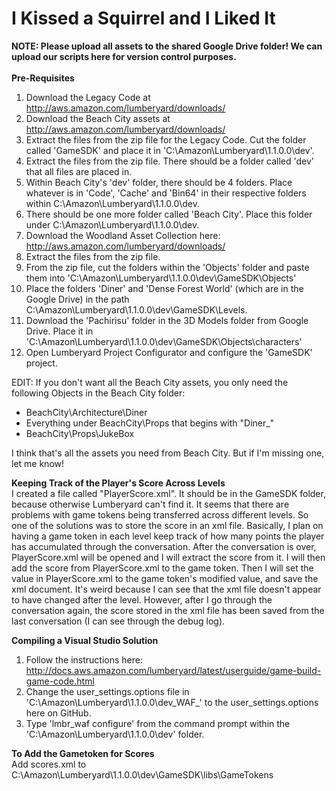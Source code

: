 ﻿# I Kissed a Squirrel and I Liked It
<b>NOTE: Please upload all assets to the shared Google Drive folder! We can upload our scripts here for version control purposes. </b><br><br>
<b>Pre-Requisites</b><br>
1. Download the Legacy Code at http://aws.amazon.com/lumberyard/downloads/<br>
2. Download the Beach City assets at http://aws.amazon.com/lumberyard/downloads/<br>
3. Extract the files from the zip file for the Legacy Code. Cut the folder called 'GameSDK' and place it in 'C:\Amazon\Lumberyard\1.1.0.0\dev'.<br>
4. Extract the files from the zip file. There should be a folder called 'dev' that all files are placed in. <br>
5. Within Beach City's 'dev' folder, there should be 4 folders. Place whatever is in 'Code', 'Cache' and 'Bin64' in their respective folders within C:\Amazon\Lumberyard\1.1.0.0\dev.<br>
6. There should be one more folder called 'Beach City'. Place this folder under C:\Amazon\Lumberyard\1.1.0.0\dev. <br>
7. Download the Woodland Asset Collection here: http://aws.amazon.com/lumberyard/downloads/<br>
8. Extract the files from the zip file.<br>
9. From the zip file, cut the folders within the 'Objects' folder and paste them into       'C:\Amazon\Lumberyard\1.1.0.0\dev\GameSDK\Objects'<br>
10. Place the folders 'Diner' and 'Dense Forest World' (which are in the Google Drive) in the path C:\Amazon\Lumberyard\1.1.0.0\dev\GameSDK\Levels.<br> 
11. Download the 'Pachirisu' folder in the 3D Models folder from Google Drive. Place it in  'C:\Amazon\Lumberyard\1.1.0.0\dev\GameSDK\Objects\characters' <br>
12. Open Lumberyard Project Configurator and configure the 'GameSDK' project.<br>

EDIT: If you don't want all the Beach City assets, you only need the following Objects in the Beach City folder: <br>
- BeachCity\Architecture\Diner<br>
- Everything under BeachCity\Props that begins with "Diner_"<br>
- BeachCity\Props\JukeBox<br>

I think that's all the assets you need from Beach City. But if I'm missing one, let me know!<br>

<b>Keeping Track of the Player's Score Across Levels</b><br>
I created a file called "PlayerScore.xml". It should be in the GameSDK folder, because otherwise Lumberyard can't find it. It seems that there are problems with game tokens being transferred across different levels. So one of the solutions was to store the score in an xml file. Basically, I plan on having a game token in each level keep track of how many points the player has accumulated through the conversation. After the conversation is over, PlayerScore.xml will be opened and I will extract the score from it. I will then add the score from PlayerScore.xml to the game token. Then I will set the value in PlayerScore.xml to the game token's modified value, and save the xml document. It's weird because I can see that the xml file doesn't appear to have changed after the level. However, after I go through the conversation again, the score stored in the xml file has been saved from the last conversation (I can see through the debug log). <br>

<b>Compiling a Visual Studio Solution</b><br>
1. Follow the instructions here: http://docs.aws.amazon.com/lumberyard/latest/userguide/game-build-game-code.html <br>
2. Change the user_settings.options file in 'C:\Amazon\Lumberyard\1.1.0.0\dev\_WAF_' to the user_settings.options here on GitHub.<br>
3. Type 'lmbr_waf configure' from the command prompt within the 'C:\Amazon\Lumberyard\1.1.0.0\dev' folder.<br>

<b>To Add the Gametoken for Scores</b><br>
Add scores.xml to C:\Amazon\Lumberyard\1.1.0.0\dev\GameSDK\libs\GameTokens

